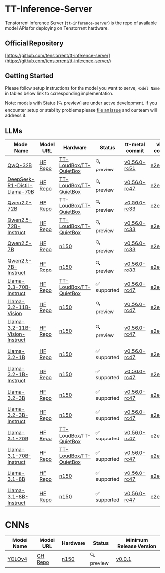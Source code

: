 # TT-Inference-Server

Tenstorrent Inference Server (`tt-inference-server`) is the repo of available model APIs for deploying on Tenstorrent hardware.

## Official Repository

[https://github.com/tenstorrent/tt-inference-server](https://github.com/tenstorrent/tt-inference-server/)


## Getting Started
Please follow setup instructions for the model you want to serve, `Model Name` in tables below link to corresponding implementation.

Note: models with Status [🔍 preview] are under active development. If you encounter setup or stability problems please [file an issue](https://github.com/tenstorrent/tt-inference-server/issues/new?template=Blank+issue) and our team will address it.

## LLMs

| Model Name | Model URL | Hardware | Status | tt-metal commit | vLLM commit | Docker Image |
|------------|-----------|----------|--------|-----------------|-------------|--------------|
| [QwQ-32B](vllm-tt-metal-llama3/README.md) | [HF Repo](https://huggingface.co/Qwen/QwQ-32B) | [TT-LoudBox/TT-QuietBox](https://tenstorrent.com/hardware/tt-quietbox) | 🔍 preview | [v0.56.0-rc51](https://github.com/tenstorrent/tt-metal/tree/v0.56.0-rc51/models/demos/llama3) | [e2e0002a](https://github.com/tenstorrent/vllm/tree/e2e0002ac7dc) | [0.0.4-v0.56.0-rc51-e2e0002ac7dc](https://ghcr.io/tenstorrent/tt-inference-server/vllm-tt-metal-src-release-ubuntu-20.04-amd64) |
| [DeepSeek-R1-Distill-Llama-70B](vllm-tt-metal-llama3/README.md) | [HF Repo](https://huggingface.co/deepseek-ai/DeepSeek-R1-Distill-Llama-70B) | [TT-LoudBox/TT-QuietBox](https://tenstorrent.com/hardware/tt-quietbox) | 🔍 preview | [v0.56.0-rc47](https://github.com/tenstorrent/tt-metal/tree/v0.56.0-rc47/models/demos/llama3) | [e2e0002a](https://github.com/tenstorrent/vllm/tree/e2e0002ac7dc) | [0.0.4-v0.56.0-rc47-e2e0002ac7dc](https://ghcr.io/tenstorrent/tt-inference-server/vllm-tt-metal-src-release-ubuntu-20.04-amd64) |
| [Qwen2.5-72B](vllm-tt-metal-llama3/README.md) | [HF Repo](https://huggingface.co/Qwen/Qwen2.5-72B) | [TT-LoudBox/TT-QuietBox](https://tenstorrent.com/hardware/tt-quietbox) | 🔍 preview | [v0.56.0-rc33](https://github.com/tenstorrent/tt-metal/tree/v0.56.0-rc33/models/demos/llama3) | [e2e0002a](https://github.com/tenstorrent/vllm/tree/e2e0002ac7dc) | [0.0.4-v0.56.0-rc33-e2e0002ac7dc](https://ghcr.io/tenstorrent/tt-inference-server/vllm-tt-metal-src-release-ubuntu-20.04-amd64) |
| [Qwen2.5-72B-Instruct](vllm-tt-metal-llama3/README.md) | [HF Repo](https://huggingface.co/Qwen/Qwen2.5-72B-Instruct) | [TT-LoudBox/TT-QuietBox](https://tenstorrent.com/hardware/tt-quietbox) | 🔍 preview | [v0.56.0-rc33](https://github.com/tenstorrent/tt-metal/tree/v0.56.0-rc33/models/demos/llama3) | [e2e0002a](https://github.com/tenstorrent/vllm/tree/e2e0002ac7dc) | [0.0.4-v0.56.0-rc33-e2e0002ac7dc](https://ghcr.io/tenstorrent/tt-inference-server/vllm-tt-metal-src-release-ubuntu-20.04-amd64) |
| [Qwen2.5-7B](vllm-tt-metal-llama3/README.md) | [HF Repo](https://huggingface.co/Qwen/Qwen2.5-7B) | [n150](https://tenstorrent.com/hardware/wormhole) | 🔍 preview | [v0.56.0-rc33](https://github.com/tenstorrent/tt-metal/tree/v0.56.0-rc33/models/demos/llama3) | [e2e0002a](https://github.com/tenstorrent/vllm/tree/e2e0002ac7dc) | [0.0.4-v0.56.0-rc33-e2e0002ac7dc](https://ghcr.io/tenstorrent/tt-inference-server/vllm-tt-metal-src-release-ubuntu-20.04-amd64) |
| [Qwen2.5-7B-Instruct](vllm-tt-metal-llama3/README.md) | [HF Repo](https://huggingface.co/Qwen/Qwen2.5-7B-Instruct) | [n150](https://tenstorrent.com/hardware/wormhole) | 🔍 preview | [v0.56.0-rc33](https://github.com/tenstorrent/tt-metal/tree/v0.56.0-rc33/models/demos/llama3) | [e2e0002a](https://github.com/tenstorrent/vllm/tree/e2e0002ac7dc) | [0.0.4-v0.56.0-rc33-e2e0002ac7dc](https://ghcr.io/tenstorrent/tt-inference-server/vllm-tt-metal-src-release-ubuntu-20.04-amd64) |
| [Llama-3.3-70B-Instruct](vllm-tt-metal-llama3/README.md) | [HF Repo](https://huggingface.co/meta-llama/Llama-3.3-70B-Instruct) | [TT-LoudBox/TT-QuietBox](https://tenstorrent.com/hardware/tt-quietbox) | ✅ supported | [v0.56.0-rc47](https://github.com/tenstorrent/tt-metal/tree/v0.56.0-rc47/models/demos/llama3) | [e2e0002a](https://github.com/tenstorrent/vllm/tree/e2e0002ac7dc) | [0.0.4-v0.56.0-rc47-e2e0002ac7dc](https://ghcr.io/tenstorrent/tt-inference-server/vllm-tt-metal-src-release-ubuntu-20.04-amd64) |
| [Llama-3.2-11B-Vision](vllm-tt-metal-llama3/README.md) | [HF Repo](https://huggingface.co/meta-llama/Llama-3.2-11B-Vision) | [n150](https://tenstorrent.com/hardware/wormhole) | 🔍 preview | [v0.56.0-rc47](https://github.com/tenstorrent/tt-metal/tree/v0.56.0-rc47/models/demos/llama3) | [e2e0002a](https://github.com/tenstorrent/vllm/tree/e2e0002ac7dc) | [0.0.4-v0.56.0-rc47-e2e0002ac7dc](https://ghcr.io/tenstorrent/tt-inference-server/vllm-tt-metal-src-release-ubuntu-20.04-amd64) |
| [Llama-3.2-11B-Vision-Instruct](vllm-tt-metal-llama3/README.md) | [HF Repo](https://huggingface.co/meta-llama/Llama-3.2-11B-Vision-Instruct) | [n150](https://tenstorrent.com/hardware/wormhole) | 🔍 preview | [v0.56.0-rc47](https://github.com/tenstorrent/tt-metal/tree/v0.56.0-rc47/models/demos/llama3) | [e2e0002a](https://github.com/tenstorrent/vllm/tree/e2e0002ac7dc) | [0.0.4-v0.56.0-rc47-e2e0002ac7dc](https://ghcr.io/tenstorrent/tt-inference-server/vllm-tt-metal-src-release-ubuntu-20.04-amd64) |
| [Llama-3.2-1B](vllm-tt-metal-llama3/README.md) | [HF Repo](https://huggingface.co/meta-llama/Llama-3.2-1B) | [n150](https://tenstorrent.com/hardware/wormhole) | ✅ supported | [v0.56.0-rc47](https://github.com/tenstorrent/tt-metal/tree/v0.56.0-rc47/models/demos/llama3) | [e2e0002a](https://github.com/tenstorrent/vllm/tree/e2e0002ac7dc) | [0.0.4-v0.56.0-rc47-e2e0002ac7dc](https://ghcr.io/tenstorrent/tt-inference-server/vllm-tt-metal-src-release-ubuntu-20.04-amd64) |
| [Llama-3.2-1B-Instruct](vllm-tt-metal-llama3/README.md) | [HF Repo](https://huggingface.co/meta-llama/Llama-3.2-1B-Instruct) | [n150](https://tenstorrent.com/hardware/wormhole) | ✅ supported | [v0.56.0-rc47](https://github.com/tenstorrent/tt-metal/tree/v0.56.0-rc47/models/demos/llama3) | [e2e0002a](https://github.com/tenstorrent/vllm/tree/e2e0002ac7dc) | [0.0.4-v0.56.0-rc47-e2e0002ac7dc](https://ghcr.io/tenstorrent/tt-inference-server/vllm-tt-metal-src-release-ubuntu-20.04-amd64) |
| [Llama-3.2-3B](vllm-tt-metal-llama3/README.md) | [HF Repo](https://huggingface.co/meta-llama/Llama-3.2-3B) | [n150](https://tenstorrent.com/hardware/wormhole) | ✅ supported | [v0.56.0-rc47](https://github.com/tenstorrent/tt-metal/tree/v0.56.0-rc47/models/demos/llama3) | [e2e0002a](https://github.com/tenstorrent/vllm/tree/e2e0002ac7dc) | [0.0.4-v0.56.0-rc47-e2e0002ac7dc](https://ghcr.io/tenstorrent/tt-inference-server/vllm-tt-metal-src-release-ubuntu-20.04-amd64) |
| [Llama-3.2-3B-Instruct](vllm-tt-metal-llama3/README.md) | [HF Repo](https://huggingface.co/meta-llama/Llama-3.2-3B-Instruct) | [n150](https://tenstorrent.com/hardware/wormhole) | ✅ supported | [v0.56.0-rc47](https://github.com/tenstorrent/tt-metal/tree/v0.56.0-rc47/models/demos/llama3) | [e2e0002a](https://github.com/tenstorrent/vllm/tree/e2e0002ac7dc) | [0.0.4-v0.56.0-rc47-e2e0002ac7dc](https://ghcr.io/tenstorrent/tt-inference-server/vllm-tt-metal-src-release-ubuntu-20.04-amd64) |
| [Llama-3.1-70B](vllm-tt-metal-llama3/README.md) | [HF Repo](https://huggingface.co/meta-llama/Llama-3.1-70B) | [TT-LoudBox/TT-QuietBox](https://tenstorrent.com/hardware/tt-quietbox) | ✅ supported | [v0.56.0-rc47](https://github.com/tenstorrent/tt-metal/tree/v0.56.0-rc47/models/demos/llama3) | [e2e0002a](https://github.com/tenstorrent/vllm/tree/e2e0002ac7dc) | [0.0.4-v0.56.0-rc47-e2e0002ac7dc](https://ghcr.io/tenstorrent/tt-inference-server/vllm-tt-metal-src-release-ubuntu-20.04-amd64) |
| [Llama-3.1-70B-Instruct](vllm-tt-metal-llama3/README.md) | [HF Repo](https://huggingface.co/meta-llama/Llama-3.1-70B-Instruct) | [TT-LoudBox/TT-QuietBox](https://tenstorrent.com/hardware/tt-quietbox) | ✅ supported | [v0.56.0-rc47](https://github.com/tenstorrent/tt-metal/tree/v0.56.0-rc47/models/demos/llama3) | [e2e0002a](https://github.com/tenstorrent/vllm/tree/e2e0002ac7dc) | [0.0.4-v0.56.0-rc47-e2e0002ac7dc](https://ghcr.io/tenstorrent/tt-inference-server/vllm-tt-metal-src-release-ubuntu-20.04-amd64) |
| [Llama-3.1-8B](vllm-tt-metal-llama3/README.md) | [HF Repo](https://huggingface.co/meta-llama/Llama-3.1-8B) | [n150](https://tenstorrent.com/hardware/wormhole) | ✅ supported | [v0.56.0-rc47](https://github.com/tenstorrent/tt-metal/tree/v0.56.0-rc47/models/demos/llama3) | [e2e0002a](https://github.com/tenstorrent/vllm/tree/e2e0002ac7dc) | [0.0.4-v0.56.0-rc47-e2e0002ac7dc](https://ghcr.io/tenstorrent/tt-inference-server/vllm-tt-metal-src-release-ubuntu-20.04-amd64) |
| [Llama-3.1-8B-Instruct](vllm-tt-metal-llama3/README.md) | [HF Repo](https://huggingface.co/meta-llama/Llama-3.1-8B-Instruct) | [n150](https://tenstorrent.com/hardware/wormhole) | ✅ supported | [v0.56.0-rc47](https://github.com/tenstorrent/tt-metal/tree/v0.56.0-rc47/models/demos/llama3) | [e2e0002a](https://github.com/tenstorrent/vllm/tree/e2e0002ac7dc) | [0.0.4-v0.56.0-rc47-e2e0002ac7dc](https://ghcr.io/tenstorrent/tt-inference-server/vllm-tt-metal-src-release-ubuntu-20.04-amd64) |

# CNNs

| Model Name                    | Model URL                                                             | Hardware                                                                 | Status      | Minimum Release Version                                                          |
| ----------------------------- | --------------------------------------------------------------------- | ------------------------------------------------------------------------ | ----------- | -------------------------------------------------------------------------------- |
| [YOLOv4](tt-metal-yolov4/README.md)                        | [GH Repo](https://github.com/AlexeyAB/darknet)                    | [n150](https://tenstorrent.com/hardware/wormhole)                        | 🔍 preview  | [v0.0.1](https://github.com/tenstorrent/tt-inference-server/releases/tag/v0.0.1) |


